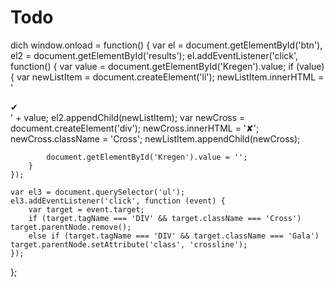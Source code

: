 # Todo
dich
window.onload = function() {
    var el = document.getElementById('btn'),
        el2 = document.getElementById('results');
    el.addEventListener('click', function() {
        var value = document.getElementById('Kregen').value;
        if (value) {
            var newListItem = document.createElement('li');
            newListItem.innerHTML = '<div class="Gala">&#10004;</div>' + value;
            el2.appendChild(newListItem);
            var newCross = document.createElement('div');
            newCross.innerHTML = '&#10008;';
            newCross.className = 'Cross';
            newListItem.appendChild(newCross);

            document.getElementById('Kregen').value = '';
        }
    });

    var el3 = document.querySelector('ul');
    el3.addEventListener('click', function (event) {
        var target = event.target;
        if (target.tagName === 'DIV' && target.className === 'Cross') target.parentNode.remove();
        else if (target.tagName === 'DIV' && target.className === 'Gala') target.parentNode.setAttribute('class', 'crossline');
    });
};


